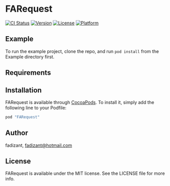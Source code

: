 # FARequest

[![CI Status](http://img.shields.io/travis/fadizant/FARequest.svg?style=flat)](https://travis-ci.org/fadizant/FARequest)
[![Version](https://img.shields.io/cocoapods/v/FARequest.svg?style=flat)](http://cocoapods.org/pods/FARequest)
[![License](https://img.shields.io/cocoapods/l/FARequest.svg?style=flat)](http://cocoapods.org/pods/FARequest)
[![Platform](https://img.shields.io/cocoapods/p/FARequest.svg?style=flat)](http://cocoapods.org/pods/FARequest)

## Example

To run the example project, clone the repo, and run `pod install` from the Example directory first.

## Requirements

## Installation

FARequest is available through [CocoaPods](http://cocoapods.org). To install
it, simply add the following line to your Podfile:

```ruby
pod "FARequest"
```

## Author

fadizant, fadizant@hotmail.com

## License

FARequest is available under the MIT license. See the LICENSE file for more info.

